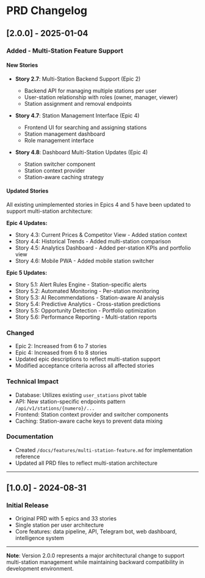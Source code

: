 # PRD Changelog

## [2.0.0] - 2025-01-04

### Added - Multi-Station Feature Support

#### New Stories
- **Story 2.7**: Multi-Station Backend Support (Epic 2)
  - Backend API for managing multiple stations per user
  - User-station relationship with roles (owner, manager, viewer)
  - Station assignment and removal endpoints
  
- **Story 4.7**: Station Management Interface (Epic 4)
  - Frontend UI for searching and assigning stations
  - Station management dashboard
  - Role management interface
  
- **Story 4.8**: Dashboard Multi-Station Updates (Epic 4)
  - Station switcher component
  - Station context provider
  - Station-aware caching strategy

#### Updated Stories
All existing unimplemented stories in Epics 4 and 5 have been updated to support multi-station architecture:

**Epic 4 Updates:**
- Story 4.3: Current Prices & Competitor View - Added station context
- Story 4.4: Historical Trends - Added multi-station comparison
- Story 4.5: Analytics Dashboard - Added per-station KPIs and portfolio view
- Story 4.6: Mobile PWA - Added mobile station switcher

**Epic 5 Updates:**
- Story 5.1: Alert Rules Engine - Station-specific alerts
- Story 5.2: Automated Monitoring - Per-station monitoring
- Story 5.3: AI Recommendations - Station-aware AI analysis
- Story 5.4: Predictive Analytics - Cross-station predictions
- Story 5.5: Opportunity Detection - Portfolio optimization
- Story 5.6: Performance Reporting - Multi-station reports

### Changed
- Epic 2: Increased from 6 to 7 stories
- Epic 4: Increased from 6 to 8 stories
- Updated epic descriptions to reflect multi-station support
- Modified acceptance criteria across all affected stories

### Technical Impact
- Database: Utilizes existing `user_stations` pivot table
- API: New station-specific endpoints pattern `/api/v1/stations/{numero}/...`
- Frontend: Station context provider and switcher components
- Caching: Station-aware cache keys to prevent data mixing

### Documentation
- Created `/docs/features/multi-station-feature.md` for implementation reference
- Updated all PRD files to reflect multi-station architecture

---

## [1.0.0] - 2024-08-31

### Initial Release
- Original PRD with 5 epics and 33 stories
- Single station per user architecture
- Core features: data pipeline, API, Telegram bot, web dashboard, intelligence system

---

**Note**: Version 2.0.0 represents a major architectural change to support multi-station management while maintaining backward compatibility in development environment.